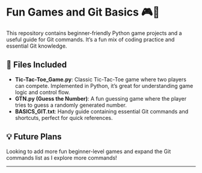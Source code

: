 # Fun Games and Git Basics 🎮📝

This repository contains beginner-friendly Python game projects and a useful guide for Git commands. It’s a fun mix of coding practice and essential Git knowledge.

## 📂 Files Included

- **Tic-Tac-Toe_Game.py**: Classic Tic-Tac-Toe game where two players can compete. Implemented in Python, it’s great for understanding game logic and control flow.
- **GTN.py (Guess the Number)**: A fun guessing game where the player tries to guess a randomly generated number.
- **BASICS_GIT.txt**: Handy guide containing essential Git commands and shortcuts, perfect for quick references.

## 💡 Future Plans
Looking to add more fun beginner-level games and expand the Git commands list as I explore more commands!

----

